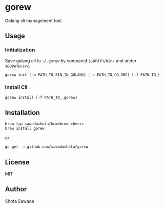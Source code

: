 gorew
===

Golang cli management tool.

Usage
---

### Initialization

Save golang cli to `~/.gorew` by compared `$GOPATH/bin/` and under `$GOPATH/src`.

```bash
gorew init [-b PATH_TO_BIN_IN_GOLANG] [-s PATH_TO_GO_SRC] [-f PATH_TO_SAVE_.gorew]
```

### Install Cli

```bash
gorew install [-f PATH_TO_.gorew]
```

Installation
---

```bash
brew tap sawadashota/homebrew-cheers
brew install gorew
```

or

```bash
go get -u github.com/sawadashota/gorew
```

License
---

MIT

Author
---

Shota Sawada
